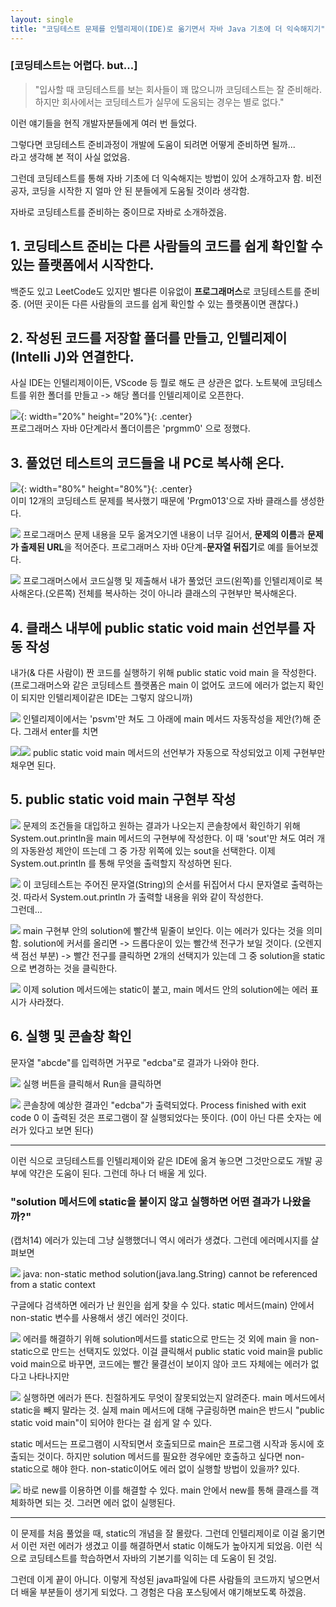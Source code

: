 ```yaml
---
layout: single
title: "코딩테스트 문제를 인텔리제이(IDE)로 옮기면서 자바 Java 기초에 더 익숙해지기"
---
```


### [코딩테스트는 어렵다. but...]
> "입사할 때 코딩테스트를 보는 회사들이 꽤 많으니까 코딩테스트는 잘 준비해라.  
> 하지만 회사에서는 코딩테스트가 실무에 도움되는 경우는 별로 없다."  

이런 얘기들을 현직 개발자분들에게 여러 번 들었다.  
  
그렇다면 코딩테스트 준비과정이 개발에 도움이 되려면 어떻게 준비하면 될까...  
라고 생각해 본 적이 사실 없었음.  
  
그런데 코딩테스트를 통해 자바 기초에 더 익숙해지는 방법이 있어 소개하고자 함. 비전공자, 코딩을 시작한 지 얼마 안 된 분들에게 도움될 것이라 생각함.  
  
자바로 코딩테스트를 준비하는 중이므로 자바로 소개하겠음.  
  
## 1. 코딩테스트 준비는 다른 사람들의 코드를 쉽게 확인할 수 있는 플랫폼에서 시작한다.
백준도 있고 LeetCode도 있지만 별다른 이유없이 **프로그래머스**로 코딩테스트를 준비 중. (어떤 곳이든 다른 사람들의 코드를 쉽게 확인할 수 있는 플랫폼이면 괜찮다.)  

## 2. 작성된 코드를 저장할 폴더를 만들고, 인텔리제이(Intelli J)와 연결한다.
사실 IDE는 인텔리제이이든, VScode 등 뭘로 해도 큰 상관은 없다. 노트북에 코딩테스트를 위한 폴더를 만들고 -> 해당 폴더를 인텔리제이로 오픈한다.  
  
![](2022-12-13-16-55-49.png){: width="20%" height="20%"}{: .center}  
프로그래머스 자바 0단계라서 폴더이름은 'prgmm0' 으로 정했다.  
  
  
## 3. 풀었던 테스트의 코드들을 내 PC로 복사해 온다.
  
![](2022-12-13-17-06-43.png){: width="80%" height="80%"}{: .center}  
이미 12개의 코딩테스트 문제를 복사했기 때문에 'Prgm013'으로 자바 클래스를 생성한다.  
  

![](2022-12-13-17-08-10.png)
프로그래머스 문제 내용을 모두 옮겨오기엔 내용이 너무 길어서, **문제의 이름**과 **문제가 출제된 URL**을 적어준다. 프로그래머스 자바 0단계-**문자열 뒤집기**로 예를 들어보겠다.  
  

![](2022-12-13-17-10-50.png)
프로그래머스에서 코드실행 및 제출해서 내가 풀었던 코드(왼쪽)를 인텔리제이로 복사해온다.(오른쪽) 전체를 복사하는 것이 아니라 클래스의 구현부만 복사해온다.  
  

## 4. 클래스 내부에 public static void main 선언부를 자동 작성
내가(& 다른 사람이) 짠 코드를 실행하기 위해 public static void main 을 작성한다.
(프로그래머스와 같은 코딩테스트 플랫폼은 main 이 없어도 코드에 에러가 없는지 확인이 되지만
인텔리제이같은 IDE는 그렇지 않으니까)
  
![](2022-12-14-17-19-04.png)
인텔리제이에서는 'psvm'만 쳐도 그 아래에 main 메서드 자동작성을 제안(?)해 준다.
그래서 enter를 치면  
  
![](2022-12-14-17-20-33.png)![](2022-12-14-17-23-12.png)
public static void main 메서드의 선언부가 자동으로 작성되었고 이제 구현부만 채우면 된다.  
  
## 5. public static void main 구현부 작성 
  
![](2022-12-14-17-25-02.png)
문제의 조건들을 대입하고 원하는 결과가 나오는지 콘솔창에서 확인하기 위해 System.out.println을 main 메서드의 구현부에 작성한다. 이 때 'sout'만 쳐도 여러 개의 자동완성 제안이 뜨는데 그 중 가장 위쪽에 있는 sout을 선택한다. 이제 System.out.println 를 통해 무엇을 출력할지 작성하면 된다.  
  
  
![](2022-12-14-17-29-38.png)
이 코딩테스트는 주어진 문자열(String)의 순서를 뒤집어서 다시 문자열로 출력하는 것. 따라서 System.out.println 가 출력할 내용을 위와 같이 작성한다.  
그런데...  
  

![](2022-12-14-17-30-21.png)
main 구현부 안의 solution에 빨간색 밑줄이 보인다. 이는 에러가 있다는 것을 의미함. solution에 커서를 올리면 -> 드롭다운이 있는 빨간색 전구가 보일 것이다. (오렌지색 점선 부분) -> 빨간 전구를 클릭하면 2개의 선택지가 있는데 그 중 solution을 static으로 변경하는 것을 클릭한다.  
  

![](2022-12-14-17-31-12.png)
이제 solution 메서드에는 static이 붙고, main 메서드 안의 solution에는 에러 표시가 사라졌다.  
  
  
## 6. 실행 및 콘솔창 확인
문자열 "abcde"를 입력하면 거꾸로 "edcba"로 결과가 나와야 한다.  
  

![](2022-12-14-17-31-50.png)
실행 버튼을 클릭해서 Run을 클릭하면  
  
  
![](2022-12-14-17-32-26.png)
콘솔창에 예상한 결과인 "edcba"가 출력되었다. Process finished with exit code 0 이 출력된 것은
프로그램이 잘 실행되었다는 뜻이다. (0이 아닌 다른 숫자는 에러가 있다고 보면 된다)  
  

-----
  
이런 식으로 코딩테스트를 인텔리제이와 같은 IDE에 옮겨 놓으면 그것만으로도 개발 공부에 약간은 도움이 된다. 그런데 하나 더 배울 게 있다.

### "solution 메서드에 static을 붙이지 않고 실행하면 어떤 결과가 나왔을까?"
  
(캡처14)
에러가 있는데 그냥 실행했더니 역시 에러가 생겼다. 그런데 에러메시지를 살펴보면  
  
  ![](2022-12-14-17-37-46.png)
java: non-static method solution(java.lang.String) cannot be referenced from a static context
  
구글에다 검색하면 에러가 난 원인을 쉽게 찾을 수 있다. static 메서드(main) 안에서 non-static 변수를 사용해서 생긴 에러인 것이다.  
  
  
![](2022-12-14-17-42-12.png)
에러를 해결하기 위해 solution메서드를 static으로 만드는 것 외에 main 을 non-static으로 만드는 선택지도 있었다. 이걸 클릭해서 public static void main을 public void main으로 바꾸면, 코드에는 빨간 물결선이 보이지 않아 코드 자체에는 에러가 없다고 나타나지만
  

![](2022-12-14-17-39-55.png)
실행하면 에러가 뜬다. 친절하게도 무엇이 잘못되었는지 알려준다. main 메서드에서 static을 빼지 말라는 것. 실제 main 메서드에 대해 구글링하면 main은 반드시 "public static void main"이 되어야 한다는 걸 쉽게 알 수 있다.  

static 메서드는 프로그램이 시작되면서 호출되므로 main은 프로그램 시작과 동시에 호출되는 것이다. 하지만 solution 메서드를 필요한 경우에만 호출하고 싶다면 non-static으로 해야 한다. non-static이어도 에러 없이 실행할 방법이 있을까? 있다.  
  

![](2022-12-14-17-44-30.png)
바로 new를 이용하면 이를 해결할 수 있다. main 안에서 new를 통해 클래스를 객체화하면 되는 것.
그러면 에러 없이 실행된다.  
  
-----
  
이 문제를 처음 풀었을 때, static의 개념을 잘 몰랐다. 그런데 인텔리제이로 이걸 옮기면서 이런 저런 에러가 생겼고 이를 해결하면서 static 이해도가 높아지게 되었음. 이런 식으로 코딩테스트를 학습하면서 자바의 기본기를 익히는 데 도움이 된 것임.  
  
    
그런데 이게 끝이 아니다. 이렇게 작성된 java파일에 다른 사람들의 코드까지 넣으면서 더 배울 부분들이 생기게 되었다. 그 경험은 다음 포스팅에서 얘기해보도록 하겠음.  
  
  